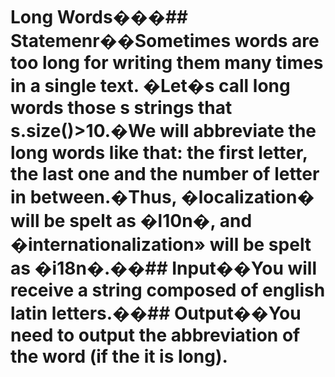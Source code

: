 # Long Words���## Statemenr��Sometimes words are too long for writing them many times in a single text. �Let�s call long words those s strings that s.size()>10.�We will abbreviate the long words like that: the first letter, the last one and the number of letter in between.�Thus, �localization� will be spelt as �l10n�, and �internationalization» will be spelt as �i18n�.��## Input��You will receive a string composed of english latin letters.��## Output��You need to output the abbreviation of the word (if the it is long).